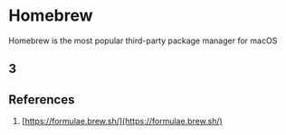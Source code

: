 # Homebrew


Homebrew is the most popular third-party package manager for macOS


## 3





## References

1. [https://formulae.brew.sh/](https://formulae.brew.sh/)